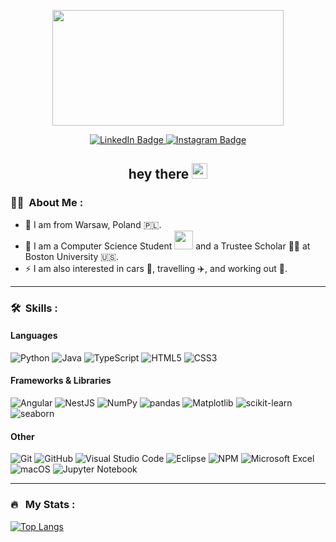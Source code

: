 <p align="center">
  <img src="https://media.giphy.com/media/dWesBcTLavkZuG35MI/giphy.gif" width="370" height="185"/>
</p>
<p align="center">
  <a href="http://linkedin.com/in/nguyenle04/">
    <img src="https://img.shields.io/badge/LinkedIn-blue?style=for-the-badge&logo=linkedin&logoColor=white" alt="LinkedIn Badge">
  </a>
    
  <a href="https://www.instagram.com/dailydose.of.python/">
    <img src="https://img.shields.io/badge/dailydose.of.python-red?style=for-the-badge&logo=instagram&logoColor=white" alt="Instagram Badge">
  </a>
  
  <!--
  <a href="https://filiple.github.io">
    <img src="https://img.shields.io/badge/Personal_Website-%23121011.svg?style=for-the-badge&logo=github&logoColor=white" alt="GitHub Badge">
  </a>
  -->
  
</p>
<h2 align="center">hey there <img src="https://media.giphy.com/media/hvRJCLFzcasrR4ia7z/giphy.gif" width="25"></h2>

### :man_technologist: &nbsp;About Me :
- 🔭 I am from Warsaw, Poland 🇵🇱.
- 🌱 I am a Computer Science Student <img src="https://media.giphy.com/media/WUlplcMpOCEmTGBtBW/giphy.gif" width="30"> and a Trustee Scholar 👨‍🏫 at Boston University 🇺🇸.
- ⚡ I am also interested in cars 🚗, travelling ✈️, and working out 💪.

---

### 🛠 &nbsp;Skills :

#### Languages
![Python](https://img.shields.io/badge/Python-14354C?style=for-the-badge&logo=python&logoColor=white)
![Java](https://img.shields.io/badge/Java-ED8B00?style=for-the-badge&logo=openjdk&logoColor=white)
![TypeScript](https://img.shields.io/badge/typescript-%23007ACC.svg?style=for-the-badge&logo=typescript&logoColor=white)
![HTML5](https://img.shields.io/badge/html5-%23E34F26.svg?style=for-the-badge&logo=html5&logoColor=white)
![CSS3](https://img.shields.io/badge/css-%231572B6.svg?style=for-the-badge&logo=css3&logoColor=white)

#### Frameworks & Libraries
![Angular](https://img.shields.io/badge/angular-%23DD0031.svg?style=for-the-badge&logo=angular&logoColor=white)
![NestJS](https://img.shields.io/badge/nestjs-%23E0234E.svg?style=for-the-badge&logo=nestjs&logoColor=white)
![NumPy](https://img.shields.io/badge/numpy-%23013243.svg?style=for-the-badge&logo=numpy&logoColor=white)
![pandas](https://img.shields.io/badge/pandas-%23150458.svg?style=for-the-badge&logo=pandas&logoColor=white)
![Matplotlib](https://img.shields.io/badge/Matplotlib-%23007ACC?style=for-the-badge&logo=python&logoColor=white)
![scikit-learn](https://img.shields.io/badge/scikit--learn-%23F7931E.svg?style=for-the-badge&logo=scikit-learn&logoColor=white)
![seaborn](https://img.shields.io/badge/seaborn-%23121011?style=for-the-badge&logo=python&logoColor=white)

#### Other
![Git](https://img.shields.io/badge/git-%23F05033.svg?style=for-the-badge&logo=git&logoColor=white)
![GitHub](https://img.shields.io/badge/github-%23121011.svg?style=for-the-badge&logo=github&logoColor=white)
![Visual Studio Code](https://img.shields.io/badge/VS%20Code-0078d7.svg?style=for-the-badge&logo=visual-studio-code&logoColor=white)
![Eclipse](https://img.shields.io/badge/Eclipse-FE7A16.svg?style=for-the-badge&logo=Eclipse&logoColor=white)
![NPM](https://img.shields.io/badge/NPM-%23CB3837.svg?style=for-the-badge&logo=npm&logoColor=white)
![Microsoft Excel](https://img.shields.io/badge/Excel-217346?style=for-the-badge&logo=microsoft-excel&logoColor=white)
![macOS](https://img.shields.io/badge/macOS-000000?style=for-the-badge&logo=macos&logoColor=F0F0F0)
![Jupyter Notebook](https://img.shields.io/badge/jupyter%20notebook-%23E34F26.svg?style=for-the-badge&logo=jupyter&logoColor=white)

---

### 🔥 &nbsp; My Stats :
[![Top Langs](https://github-readme-stats.vercel.app/api/top-langs/?username=FilipLe&layout=compact&theme=vision-friendly-dark)](https://github.com/FilipLe/github-readme-stats)
